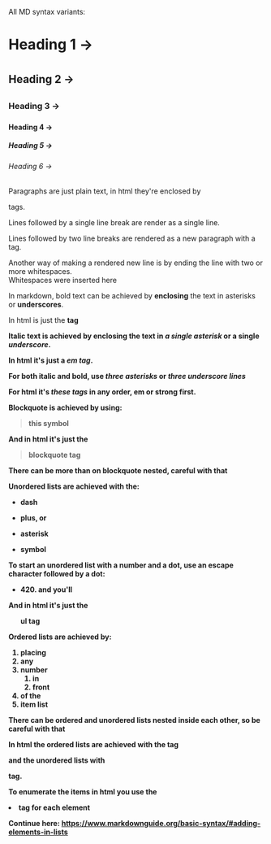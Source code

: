 All MD syntax variants:
# Heading 1 -> <h1>
## Heading 2 -> <h2>
### Heading 3 -> <h3>
#### Heading 4 -> <h4>
##### Heading 5 -> <h5>
###### Heading 6 -> <h6>

Paragraphs are just plain text, in html they're enclosed by <p> tags.

Lines followed by a single line break are render as a single line.

Lines followed by two line breaks are rendered as a new paragraph with a <br> tag. 

Another way of making a rendered new line is by ending the line with two or more whitespaces.   
Whitespaces were inserted here

In markdown, bold text can be achieved by **enclosing** the text in asterisks or __underscores__.

In html is just the <strong> tag

Italic text is achieved by enclosing the text in *a single asterisk* or a single _underscore_.

In html it's just a <em> em tag</em>.

For both italic and bold, use ***three asterisks*** or ___three underscore lines___

For html it's <strong><em>these tags</em></strong> in any order, em or strong first.

Blockquote is achieved by using:
> this symbol

And in html it's just the <blockquote>blockquote tag</blockquote>

There can be more than on blockquote nested, careful with that

Unordered lists are achieved with the:
- dash 
+ plus, or
* asterisk
- symbol

To start an unordered list with a number and a dot, use an escape character followed by a dot:
- 420\. and you'll 

And in html it's just the <ul> ul tag </ul>

Ordered lists are achieved by:
1. placing
2. any
3. number
   1. in 
   25. front
69. of the 
420. item list

There can be ordered and unordered lists nested inside each other, so be careful with that

In html the ordered lists are achieved with the tag <ol></ol> and the unordered lists with <ul></ul> tag.

To enumerate the items in html you use the <li> tag for each element

Continue here:
https://www.markdownguide.org/basic-syntax/#adding-elements-in-lists